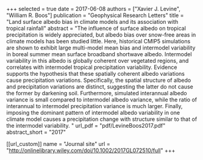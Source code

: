 +++
selected = true
date = 2017-06-08
authors = ["Xavier J. Levine", "William R. Boos"]
publication = "Geophysical Research Letters"
title = "Land surface albedo bias in climate models and its association with tropical rainfall"
abstract = "The influence of surface albedo on tropical precipitation is widely appreciated, but albedo bias over snow-free areas in climate models has been studied little. Here, historical CMIP5 simulations are shown to exhibit large multi-model mean bias and intermodel variability in boreal summer mean surface broadband shortwave albedo. Intermodel variability in this albedo is globally coherent over vegetated regions, and correlates with intermodel tropical precipitation variability. Evidence supports the hypothesis that these spatially coherent albedo variations cause precipitation variations. Specifically, the spatial structure of albedo and precipitation variations are distinct, suggesting the latter do not cause the former by darkening soil.  Furthermore,  simulated interannual albedo variance is small compared to intermodel albedo variance, while the ratio of interannual to intermodel precipitation variance is much larger. Finally, imposing the dominant pattern of intermodel albedo variability in one climate model causes a precipitation change with structure similar to that of the intermodel variability. "
url_pdf = "pdf/LevineBoos2017.pdf"
abstract_short =  "2017"

[[url_custom]]
    name = "Journal site"
    url = "http://onlinelibrary.wiley.com/doi/10.1002/2017GL072510/full"
+++

